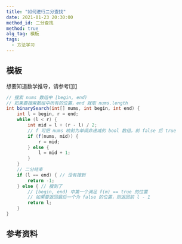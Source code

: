 ```yaml
---
title: "如何进行二分查找"
date: 2021-01-23 20:30:00
method_id: 二分查找
method: true
alg_tag: 模板
tags:
  - 方法学习
---
```


## 模板

想要知道数学推导，请参考[[1]][1]

```java
// 搜索 nums 数组中 [begin, end)
// 如果要搜索数组中所有的位置，end 就取 nums.length
int binarySearch(int[] nums, int begin, int end) {
    int l = begin, r = end;
    while (l < r) {
        int mid = l + (r - l) / 2;
        // f 可把 nums 映射为单调非递减的 bool 数组，前 false 后 true
        if (f(nums, mid)) {
            r = mid;
        } else {
            l = mid + 1;
        }
    }
    // 二分结束
    if (l == end) { // 没有搜到
        return -1;
    } else { // 搜到了
        // [begin, end) 中第一个满足 f(m) == true 的位置
        // 如果要返回最后一个为 false 的位置，则返回前 l - 1
        return l;
    }
}
```

## 参考资料

[1]: https://zhuanlan.zhihu.com/p/343138037 "聊聊一看就会一写就跪的二分查找"
[2]: https://www.bilibili.com/video/BV1yW411Z7um "花花酱 LeetCode Binary Search"

